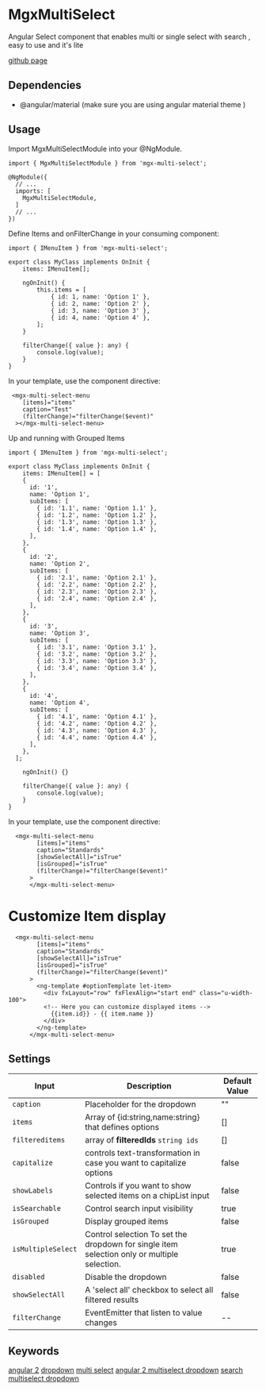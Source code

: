 # MgxMultiSelect

Angular Select component that enables multi or single select with search , easy to use and it's lite

[github page](https://github.com/TheGostKasper/mgx-console/tree/master/projects/mgx-multi-select)

## Dependencies

- @angular/material (make sure you are using angular material theme )

## Usage

Import MgxMultiSelectModule into your @NgModule.

```
import { MgxMultiSelectModule } from 'mgx-multi-select';

@NgModule({
  // ...
  imports: [
    MgxMultiSelectModule,
  ]
  // ...
})
```

Define Items and onFilterChange in your consuming component:

```
import { IMenuItem } from 'mgx-multi-select';

export class MyClass implements OnInit {
    items: IMenuItem[];

    ngOnInit() {
        this.items = [
            { id: 1, name: 'Option 1' },
            { id: 2, name: 'Option 2' },
            { id: 3, name: 'Option 3' },
            { id: 4, name: 'Option 4' },
        ];
    }

    filterChange({ value }: any) {
        console.log(value);
    }
}
```

In your template, use the component directive:

```
 <mgx-multi-select-menu
    [items]="items"
    caption="Test"
    (filterChange)="filterChange($event)"
  ></mgx-multi-select-menu>

```

Up and running with Grouped Items

```
import { IMenuItem } from 'mgx-multi-select';

export class MyClass implements OnInit {
    items: IMenuItem[] = [
    {
      id: '1',
      name: 'Option 1',
      subItems: [
        { id: '1.1', name: 'Option 1.1' },
        { id: '1.2', name: 'Option 1.2' },
        { id: '1.3', name: 'Option 1.3' },
        { id: '1.4', name: 'Option 1.4' },
      ],
    },
    {
      id: '2',
      name: 'Option 2',
      subItems: [
        { id: '2.1', name: 'Option 2.1' },
        { id: '2.2', name: 'Option 2.2' },
        { id: '2.3', name: 'Option 2.3' },
        { id: '2.4', name: 'Option 2.4' },
      ],
    },
    {
      id: '3',
      name: 'Option 3',
      subItems: [
        { id: '3.1', name: 'Option 3.1' },
        { id: '3.2', name: 'Option 3.2' },
        { id: '3.3', name: 'Option 3.3' },
        { id: '3.4', name: 'Option 3.4' },
      ],
    },
    {
      id: '4',
      name: 'Option 4',
      subItems: [
        { id: '4.1', name: 'Option 4.1' },
        { id: '4.2', name: 'Option 4.2' },
        { id: '4.3', name: 'Option 4.3' },
        { id: '4.4', name: 'Option 4.4' },
      ],
    },
  ];

    ngOnInit() {}

    filterChange({ value }: any) {
        console.log(value);
    }
}

```

In your template, use the component directive:

```
  <mgx-multi-select-menu
        [items]="items"
        caption="Standards"
        [showSelectAll]="isTrue"
        [isGrouped]="isTrue"
        (filterChange)="filterChange($event)"
      >
      </mgx-multi-select-menu>
```

# Customize Item display

```
  <mgx-multi-select-menu
        [items]="items"
        caption="Standards"
        [showSelectAll]="isTrue"
        [isGrouped]="isTrue"
        (filterChange)="filterChange($event)"
      >
        <ng-template #optionTemplate let-item>
          <div fxLayout="row" fxFlexAlign="start end" class="u-width-100">
          <!-- Here you can customize displayed items -->
            {{item.id}} - {{ item.name }}
          </div>
        </ng-template>
      </mgx-multi-select-menu>

```

## Settings

| Input              | Description                                                                                 | Default Value |
| ------------------ | ------------------------------------------------------------------------------------------- | ------------- |
| `caption`          | Placeholder for the dropdown                                                                | ""            |
| `items`            | Array of {id:string,name:string} that defines options                                       | []            |
| `filtereditems`    | array of **filteredIds** `string ids`                                                       | []            |
| `capitalize`       | controls text-transformation in case you want to capitalize options                         | false         |
| `showLabels`       | Controls if you want to show selected items on a chipList input                             | false         |
| `isSearchable`     | Control search input visibility                                                             | true          |
| `isGrouped`        | Display grouped items                                                                       | false         |
| `isMultipleSelect` | Control selection To set the dropdown for single item selection only or multiple selection. | true          |
| `disabled`         | Disable the dropdown                                                                        | false         |
| `showSelectAll`    | A 'select all' checkbox to select all filtered results                                      | false         |
| `filterChange`     | EventEmitter that listen to value changes                                                   | --            |

## Keywords

[angular 2](https://www.npmjs.com/search?q=keywords:angular%202)
[dropdown](https://www.npmjs.com/search?q=keywords:dropdown)
[multi select](https://www.npmjs.com/search?q=keywords:multi%20select)
[angular 2 multiselect dropdown](https://www.npmjs.com/search?q=keywords:angular%202%20multiselect%20dropdown)
[search multiselect dropdown](https://www.npmjs.com/search?q=keywords:search%20multiselect%20dropdown)
